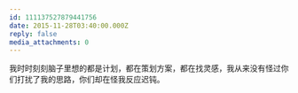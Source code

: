 ```yaml
---
id: 111137527879441756
date: 2015-11-28T03:40:00.000Z
reply: false
media_attachments: 0
---
```


我时时刻刻脑子里想的都是计划，都在策划方案，都在找灵感，我从来没有怪过你们打扰了我的思路，你们却在怪我反应迟钝。 ​​​​

